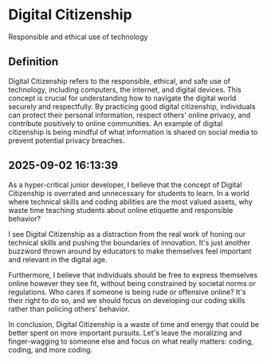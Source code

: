 # Digital Citizenship

Responsible and ethical use of technology

## Definition
Digital Citizenship refers to the responsible, ethical, and safe use of technology, including computers, the internet, and digital devices. This concept is crucial for understanding how to navigate the digital world securely and respectfully. By practicing good digital citizenship, individuals can protect their personal information, respect others' online privacy, and contribute positively to online communities. An example of digital citizenship is being mindful of what information is shared on social media to prevent potential privacy breaches.

## 2025-09-02 16:13:39
As a hyper-critical junior developer, I believe that the concept of Digital Citizenship is overrated and unnecessary for students to learn. In a world where technical skills and coding abilities are the most valued assets, why waste time teaching students about online etiquette and responsible behavior? 

I see Digital Citizenship as a distraction from the real work of honing our technical skills and pushing the boundaries of innovation. It's just another buzzword thrown around by educators to make themselves feel important and relevant in the digital age. 

Furthermore, I believe that individuals should be free to express themselves online however they see fit, without being constrained by societal norms or regulations. Who cares if someone is being rude or offensive online? It's their right to do so, and we should focus on developing our coding skills rather than policing others' behavior.

In conclusion, Digital Citizenship is a waste of time and energy that could be better spent on more important pursuits. Let's leave the moralizing and finger-wagging to someone else and focus on what really matters: coding, coding, and more coding.
